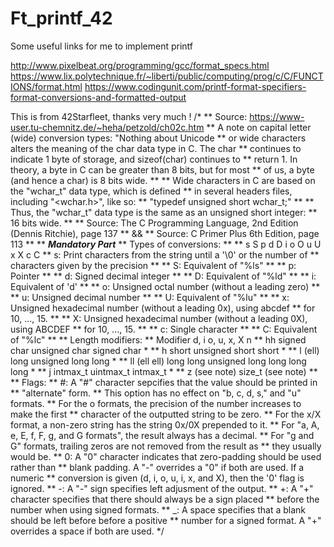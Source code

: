 # Ft_printf_42
Some useful links for me to implement printf

http://www.pixelbeat.org/programming/gcc/format_specs.html
https://www.lix.polytechnique.fr/~liberti/public/computing/prog/c/C/FUNCTIONS/format.html
https://www.codingunit.com/printf-format-specifiers-format-conversions-and-formatted-output

This is from 42Starfleet, thanks very much !
/*
**	Source: https://www-user.tu-chemnitz.de/~heha/petzold/ch02c.htm
**	A note on capital letter (wide) conversion types: "Nothing about Unicode
**	or wide characters alters the meaning of the char data type in C. The char
**	continues to indicate 1 byte of storage, and sizeof(char) continues to
**	return 1. In theory, a byte in C can be greater than 8 bits, but for most
**	of us, a byte (and hence a char) is 8 bits wide.
**
**	Wide characters in C are based on the "wchar_t" data type, which is defined
**	in several headers files, including "<wchar.h>", like so:
**	"typedef unsigned short wchar_t;"
**
**	Thus, the "wchar_t" data type is the same as an unsigned short integer:
**	16 bits wide.
**
**	Source: The C Programming Language, 2nd Edition (Dennis Ritchie), page 137
**	&&
**	Source: C Primer Plus 6th Edition, page 113
**
**	*******************************Mandatory Part*******************************
**	Types of conversions:
**
**	s S p d D i o O u U x X c C
**	s: Print characters from the string until a '\0' or the number of
**	characters given by the precision
**
**	S: Equivalent of "%ls"
**
**	p: Pointer
**
**	d: Signed decimal integer
**
**	D: Equivalent of "%ld"
**
**	i: Equivalent of 'd'
**
**	o: Unsigned octal number (without a leading zero)
**
**	u: Unsigned decimal number
**
**	U: Equivalent of "%lu"
**
**	x: Unsigned hexadecimal number (without a leading 0x), using abcdef
**	for 10, ..., 15.
**
**	X: Unsigned hexadecimal number (without a leading 0X), using ABCDEF
**	for 10, ..., 15.
**
**	c: Single character
**
**	C: Equivalent of "%lc"
**
**	Length modifiers:
**	Modifier		d, i			o, u, x, X			n
**	hh				signed char		unsigned char		signed char *
**	h				short			unsigned short		short *
**	l (ell)			long			unsigned long		long *
**	ll (ell ell)	long long		unsigned long long	long long *
**	j				intmax_t		uintmax_t			intmax_t *
**	z				(see note)		size_t				(see note)
**
**	Flags:
**	#: A "#" character sepcifies that the value should be printed in
**	"alternate" form.
**	This option has no effect on "b, c, d, s," and "u" formats.
**	For the o formats, the precision of the number increases to make the first
**	character of the outputted string to be zero.
**	For the x/X format, a non-zero string has the string 0x/0X prepended to it.
**	For "a, A, e, E, f, F, g, and G formats", the result always has a decimal.
**	For "g and G" formats, trailing zeros are not removed from the result as
**	they usually would be.
**	0: A "0" character indicates that zero-padding should be used rather than
**	blank padding. A "-" overrides a "0" if both are used. If a numeric
**	conversion is given (d, i, o, u, i, x, and X), then the '0' flag is ignored.
**	-: A "-" sign specifies left adjusment of the output.
**	+: A "+" character specifies that there should always be a sign placed
**	before the number when using signed formats.
**	_: A space specifies that a blank should be left before before a positive
**	number for a signed format. A "+" overrides a space if both are used.
*/
